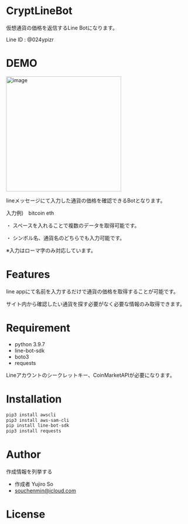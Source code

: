 # CryptLineBot

仮想通貨の価格を返信するLine Botになります。

Line ID : @024ypizr
 
 
# DEMO

<img width="314" alt="image" src="https://user-images.githubusercontent.com/64994254/155271564-7529b40a-66a8-4588-b8db-3d583900c4c4.png">


lineメッセージにて入力した通貨の価格を確認できるBotとなります。

入力例)　bitcoin eth

・ スペースを入れることで複数のデータを取得可能です。

・ シンボル名、通貨名のどちらでも入力可能です。

※入力はローマ字のみ対応しています。


# Features
 
line appにて名前を入力するだけで通貨の価格を取得することが可能です。

サイト内から確認したい通貨を探す必要がなく必要な情報のみ取得できます。
 
# Requirement
 
 
* python 3.9.7
* line-bot-sdk
* boto3
* requests

Lineアカウントのシークレットキー、CoinMarketAPIが必要になります。


# Installation

 
```bash
pip3 install awscli
pip3 install aws-sam-cli
pip install line-bot-sdk
pip3 install requests
```
 

 
# Author
 
作成情報を列挙する
 
* 作成者 Yujiro So
* souchenmin@icloud.com
 
# License
